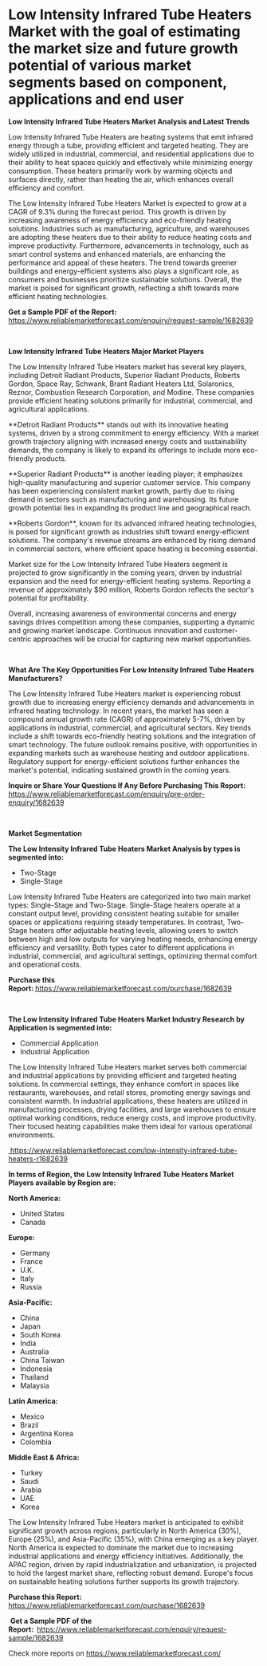 <p><h1>Low Intensity Infrared Tube Heaters Market with the goal of estimating the market size and future growth potential of various market segments based on component, applications and end user</h1></p><p><strong>Low Intensity Infrared Tube Heaters Market Analysis and Latest Trends</strong></p>
<p><p>Low Intensity Infrared Tube Heaters are heating systems that emit infrared energy through a tube, providing efficient and targeted heating. They are widely utilized in industrial, commercial, and residential applications due to their ability to heat spaces quickly and effectively while minimizing energy consumption. These heaters primarily work by warming objects and surfaces directly, rather than heating the air, which enhances overall efficiency and comfort.</p><p>The Low Intensity Infrared Tube Heaters Market is expected to grow at a CAGR of 9.3% during the forecast period. This growth is driven by increasing awareness of energy efficiency and eco-friendly heating solutions. Industries such as manufacturing, agriculture, and warehouses are adopting these heaters due to their ability to reduce heating costs and improve productivity. Furthermore, advancements in technology, such as smart control systems and enhanced materials, are enhancing the performance and appeal of these heaters. The trend towards greener buildings and energy-efficient systems also plays a significant role, as consumers and businesses prioritize sustainable solutions. Overall, the market is poised for significant growth, reflecting a shift towards more efficient heating technologies.</p></p>
<p><strong>Get a Sample PDF of the Report:&nbsp;</strong> <a href="https://www.reliablemarketforecast.com/enquiry/request-sample/1682639?utm_campaign=2296&utm_medium=2&utm_source=Github&utm_content=ia&utm_term=19022025&utm_id=low-intensity-infrared-tube-heaters">https://www.reliablemarketforecast.com/enquiry/request-sample/1682639</a></p>
<p>&nbsp;</p>
<p><strong>Low Intensity Infrared Tube Heaters Major Market Players</strong></p>
<p><p>The Low Intensity Infrared Tube Heaters market has several key players, including Detroit Radiant Products, Superior Radiant Products, Roberts Gordon, Space Ray, Schwank, Brant Radiant Heaters Ltd, Solaronics, Reznor, Combustion Research Corporation, and Modine. These companies provide efficient heating solutions primarily for industrial, commercial, and agricultural applications.</p><p>**Detroit Radiant Products** stands out with its innovative heating systems, driven by a strong commitment to energy efficiency. With a market growth trajectory aligning with increased energy costs and sustainability demands, the company is likely to expand its offerings to include more eco-friendly products. </p><p>**Superior Radiant Products** is another leading player; it emphasizes high-quality manufacturing and superior customer service. This company has been experiencing consistent market growth, partly due to rising demand in sectors such as manufacturing and warehousing. Its future growth potential lies in expanding its product line and geographical reach.</p><p>**Roberts Gordon**, known for its advanced infrared heating technologies, is poised for significant growth as industries shift toward energy-efficient solutions. The company's revenue streams are enhanced by rising demand in commercial sectors, where efficient space heating is becoming essential.</p><p>Market size for the Low Intensity Infrared Tube Heaters segment is projected to grow significantly in the coming years, driven by industrial expansion and the need for energy-efficient heating systems. Reporting a revenue of approximately $90 million, Roberts Gordon reflects the sector's potential for profitability.</p><p>Overall, increasing awareness of environmental concerns and energy savings drives competition among these companies, supporting a dynamic and growing market landscape. Continuous innovation and customer-centric approaches will be crucial for capturing new market opportunities.</p></p>
<p>&nbsp;</p>
<p><strong>What Are The Key Opportunities For Low Intensity Infrared Tube Heaters Manufacturers?</strong></p>
<p><p>The Low Intensity Infrared Tube Heaters market is experiencing robust growth due to increasing energy efficiency demands and advancements in infrared heating technology. In recent years, the market has seen a compound annual growth rate (CAGR) of approximately 5-7%, driven by applications in industrial, commercial, and agricultural sectors. Key trends include a shift towards eco-friendly heating solutions and the integration of smart technology. The future outlook remains positive, with opportunities in expanding markets such as warehouse heating and outdoor applications. Regulatory support for energy-efficient solutions further enhances the market's potential, indicating sustained growth in the coming years.</p></p>
<p><strong>Inquire or Share Your Questions If Any Before Purchasing This Report:</strong> <a href="https://www.reliablemarketforecast.com/enquiry/pre-order-enquiry/1682639?utm_campaign=2296&utm_medium=2&utm_source=Github&utm_content=ia&utm_term=19022025&utm_id=low-intensity-infrared-tube-heaters">https://www.reliablemarketforecast.com/enquiry/pre-order-enquiry/1682639</a></p>
<p>&nbsp;</p>
<p><strong>Market Segmentation</strong></p>
<p><strong>The Low Intensity Infrared Tube Heaters Market Analysis by types is segmented into:</strong></p>
<p><ul><li>Two-Stage</li><li>Single-Stage</li></ul></p>
<p><p>Low Intensity Infrared Tube Heaters are categorized into two main market types: Single-Stage and Two-Stage. Single-Stage heaters operate at a constant output level, providing consistent heating suitable for smaller spaces or applications requiring steady temperatures. In contrast, Two-Stage heaters offer adjustable heating levels, allowing users to switch between high and low outputs for varying heating needs, enhancing energy efficiency and versatility. Both types cater to different applications in industrial, commercial, and agricultural settings, optimizing thermal comfort and operational costs.</p></p>
<p><strong>Purchase this Report:&nbsp;</strong><a href="https://www.reliablemarketforecast.com/purchase/1682639?utm_campaign=2296&utm_medium=2&utm_source=Github&utm_content=ia&utm_term=19022025&utm_id=low-intensity-infrared-tube-heaters">https://www.reliablemarketforecast.com/purchase/1682639</a></p>
<p>&nbsp;</p>
<p><strong>The Low Intensity Infrared Tube Heaters Market Industry Research by Application is segmented into:</strong></p>
<p><ul><li>Commercial Application</li><li>Industrial Application</li></ul></p>
<p><p>The Low Intensity Infrared Tube Heaters market serves both commercial and industrial applications by providing efficient and targeted heating solutions. In commercial settings, they enhance comfort in spaces like restaurants, warehouses, and retail stores, promoting energy savings and consistent warmth. In industrial applications, these heaters are utilized in manufacturing processes, drying facilities, and large warehouses to ensure optimal working conditions, reduce energy costs, and improve productivity. Their focused heating capabilities make them ideal for various operational environments.</p></p>
<p><a href="https://www.reliablemarketforecast.com/low-intensity-infrared-tube-heaters-r1682639?utm_campaign=2296&utm_medium=2&utm_source=Github&utm_content=ia&utm_term=19022025&utm_id=low-intensity-infrared-tube-heaters">&nbsp;https://www.reliablemarketforecast.com/low-intensity-infrared-tube-heaters-r1682639</a></p>
<p><strong>In terms of Region, the Low Intensity Infrared Tube Heaters Market Players available by Region are:</strong></p>
<p>
    <p> <strong> North America: </strong>
        <ul>
            <li>United States</li>
            <li>Canada</li>
        </ul>
        </p> 
    <p> <strong> Europe: </strong>
        <ul>
            <li>Germany</li>
            <li>France</li>
            <li>U.K.</li>
            <li>Italy</li>
            <li>Russia</li>
        </ul>
        </p> 
    <p> <strong> Asia-Pacific: </strong>
        <ul>
            <li>China</li>
            <li>Japan</li>
            <li>South Korea</li>
            <li>India</li>
            <li>Australia</li>
            <li>China Taiwan</li>
            <li>Indonesia</li>
            <li>Thailand</li>
            <li>Malaysia</li>
        </ul>
        </p> 
    <p> <strong> Latin America: </strong>
        <ul>
            <li>Mexico</li>
            <li>Brazil</li>
            <li>Argentina Korea</li>
            <li>Colombia</li>
        </ul>
        </p> 
    <p> <strong> Middle East & Africa: </strong>
        <ul>
            <li>Turkey</li>
            <li>Saudi</li>
            <li>Arabia</li>
            <li>UAE</li>
            <li>Korea</li>
        </ul>
    </p>
    </p>
<p><p>The Low Intensity Infrared Tube Heaters market is anticipated to exhibit significant growth across regions, particularly in North America (30%), Europe (25%), and Asia-Pacific (35%), with China emerging as a key player. North America is expected to dominate the market due to increasing industrial applications and energy efficiency initiatives. Additionally, the APAC region, driven by rapid industrialization and urbanization, is projected to hold the largest market share, reflecting robust demand. Europe's focus on sustainable heating solutions further supports its growth trajectory.</p></p>
<p><strong>Purchase this Report: </strong><a href="https://www.reliablemarketforecast.com/purchase/1682639?utm_campaign=2296&utm_medium=2&utm_source=Github&utm_content=ia&utm_term=19022025&utm_id=low-intensity-infrared-tube-heaters">https://www.reliablemarketforecast.com/purchase/1682639</a></p>
<p>&nbsp;<strong>Get a Sample PDF of the Report:&nbsp;&nbsp;</strong><a href="https://www.reliablemarketforecast.com/enquiry/request-sample/1682639?utm_campaign=2296&utm_medium=2&utm_source=Github&utm_content=ia&utm_term=19022025&utm_id=low-intensity-infrared-tube-heaters">https://www.reliablemarketforecast.com/enquiry/request-sample/1682639</a></p>
<p><strong></strong></p>
<p>Check more reports on <a href="https://www.reliablemarketforecast.com/?utm_campaign=2296&utm_medium=2&utm_source=Github&utm_content=ia&utm_term=19022025&utm_id=low-intensity-infrared-tube-heaters">https://www.reliablemarketforecast.com/</a></p>